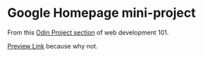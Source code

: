 # Google Homepage mini-project

From this <a href="https://www.theodinproject.com/courses/web-development-101/lessons/html-css?ref=lnav">Odin Project section</a> of web development 101.

<p>
  <a href="https://htmlpreview.github.io/?https://github.com/Jaime-Cristobal/Odin-Project-Stuff/blob/master/google%20homepage/homepage.html">Preview Link</a>
  because why not.
</p>
